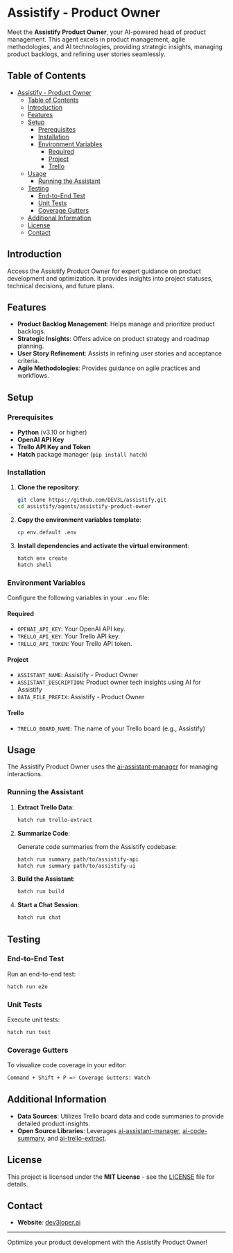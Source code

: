 # Assistify - Product Owner

Meet the **Assistify Product Owner**, your AI-powered head of product management. This agent excels in product management, agile methodologies, and AI technologies, providing strategic insights, managing product backlogs, and refining user stories seamlessly.

## Table of Contents

- [Assistify - Product Owner](#assistify---product-owner)
  - [Table of Contents](#table-of-contents)
  - [Introduction](#introduction)
  - [Features](#features)
  - [Setup](#setup)
    - [Prerequisites](#prerequisites)
    - [Installation](#installation)
    - [Environment Variables](#environment-variables)
      - [Required](#required)
      - [Project](#project)
      - [Trello](#trello)
  - [Usage](#usage)
    - [Running the Assistant](#running-the-assistant)
  - [Testing](#testing)
    - [End-to-End Test](#end-to-end-test)
    - [Unit Tests](#unit-tests)
    - [Coverage Gutters](#coverage-gutters)
  - [Additional Information](#additional-information)
  - [License](#license)
  - [Contact](#contact)

## Introduction

Access the Assistify Product Owner for expert guidance on product development and optimization. It provides insights into project statuses, technical decisions, and future plans.

## Features

- **Product Backlog Management**: Helps manage and prioritize product backlogs.
- **Strategic Insights**: Offers advice on product strategy and roadmap planning.
- **User Story Refinement**: Assists in refining user stories and acceptance criteria.
- **Agile Methodologies**: Provides guidance on agile practices and workflows.

## Setup

### Prerequisites

- **Python** (v3.10 or higher)
- **OpenAI API Key**
- **Trello API Key and Token**
- **Hatch** package manager (`pip install hatch`)

### Installation

1. **Clone the repository**:

   ```bash
   git clone https://github.com/DEV3L/assistify.git
   cd assistify/agents/assistify-product-owner
   ```

2. **Copy the environment variables template**:

   ```bash
   cp env.default .env
   ```

3. **Install dependencies and activate the virtual environment**:

   ```bash
   hatch env create
   hatch shell
   ```

### Environment Variables

Configure the following variables in your `.env` file:

#### Required

- `OPENAI_API_KEY`: Your OpenAI API key.
- `TRELLO_API_KEY`: Your Trello API key.
- `TRELLO_API_TOKEN`: Your Trello API token.

#### Project

- `ASSISTANT_NAME`: Assistify - Product Owner
- `ASSISTANT_DESCRIPTION`: Product owner tech insights using AI for Assistify
- `DATA_FILE_PREFIX`: Assistify - Product Owner

#### Trello

- `TRELLO_BOARD_NAME`: The name of your Trello board (e.g., Assistify)

## Usage

The Assistify Product Owner uses the [ai-assistant-manager](https://github.com/DEV3L/ai-assistant-manager) for managing interactions.

### Running the Assistant

1. **Extract Trello Data**:

   ```bash
   hatch run trello-extract
   ```

2. **Summarize Code**:

   Generate code summaries from the Assistify codebase:

   ```bash
   hatch run summary path/to/assistify-api
   hatch run summary path/to/assistify-ui
   ```

3. **Build the Assistant**:

   ```bash
   hatch run build
   ```

4. **Start a Chat Session**:

   ```bash
   hatch run chat
   ```

## Testing

### End-to-End Test

Run an end-to-end test:

```bash
hatch run e2e
```

### Unit Tests

Execute unit tests:

```bash
hatch run test
```

### Coverage Gutters

To visualize code coverage in your editor:

```bash
Command + Shift + P => Coverage Gutters: Watch
```

## Additional Information

- **Data Sources**: Utilizes Trello board data and code summaries to provide detailed product insights.
- **Open Source Libraries**: Leverages [ai-assistant-manager](https://github.com/DEV3L/ai-assistant-manager), [ai-code-summary](https://github.com/DEV3L/ai-code-summary), and [ai-trello-extract](https://github.com/DEV3L/ai-trello-extract).

## License

This project is licensed under the **MIT License** - see the [LICENSE](../../LICENSE) file for details.

## Contact

- **Website**: [dev3loper.ai](https://www.dev3loper.ai)

---

Optimize your product development with the Assistify Product Owner!
